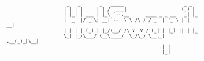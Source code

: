                           _   _       _   _____                      _ _   
                         | | | |     | | /  ___|                    (_) |  
                         | |_| | ___ | |_\ `--.__      ____ _ _ __   _| |_ 
                         |  _  |/ _ \| __|`--. \ \ /\ / / _` | '_ \ | | __|
                         | | | | (_) | |_/\__/ /\ V  V / (_| | |_) || | |_ 
                         \_| |_/\___/ \__\____/  \_/\_/ \__,_| .__(_)_|\__|
                                                             | |           
                                                             |_|           
